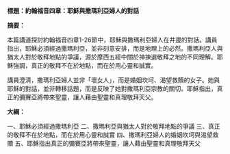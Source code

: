 **標題：約翰福音四章：耶穌與撒瑪利亞婦人的對話**

**摘要：**

本篇講道探討約翰福音四章1-26節中，耶穌與撒瑪利亞婦人在井邊的對話。講員指出，耶穌必須經過撒瑪利亞，並非刻意安排，而是地理上的必然。撒瑪利亞人與猶太人對於敬拜地點的爭議，源於摩西五經中關於神揀選敬拜之地的不同理解。耶穌強調，真正的敬拜不在於地點，而在於用心靈和誠實。

講員澄清，撒瑪利亞婦人並非「壞女人」，而是婚姻坎坷、渴望救贖的女子。她與耶穌的對話，並非轉移話題，而是反映了她對撒瑪利亞宗教的關切。耶穌指出，真正的彌賽亞將帶來聖靈，讓人藉由聖靈和真理敬拜天父。

**大綱：**

一、耶穌必須經過撒瑪利亞
二、撒瑪利亞與猶太人對於敬拜地點的爭議
三、真正的敬拜不在於地點，而在於用心靈和誠實
四、撒瑪利亞婦人的婚姻坎坷與渴望救贖
五、耶穌指出真正的彌賽亞將帶來聖靈，讓人藉由聖靈和真理敬拜天父